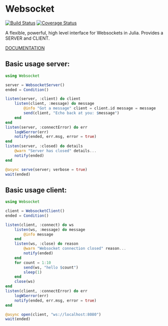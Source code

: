 # Websocket 
[![Build Status](https://travis-ci.org/citkane/Websocket.jl.svg?branch=master)](https://travis-ci.org/citkane/Websocket.jl)
[![Coverage Status](https://coveralls.io/repos/github/citkane/Websocket.jl/badge.svg?branch=master)](https://coveralls.io/github/citkane/Websocket.jl?branch=master)

A flexible, powerful, high level interface for Websockets in Julia. Provides a SERVER and CLIENT.

[DOCUMENTATION](https://juliahub.com/docs/Websocket)
## Basic usage server:

```julia
using Websocket

server = WebsocketServer()
ended = Condition() 

listen(server, :client) do client
    listen(client, :message) do message
        @info "Got a message" client = client.id message = message
        send(client, "Echo back at you: $message")
    end
end
listen(server, :connectError) do err
    logWSerror(err)
    notify(ended, err.msg, error = true)
end
listen(server, :closed) do details
    @warn "Server has closed" details...
    notify(ended)
end

@async serve(server; verbose = true)
wait(ended)
```
## Basic usage client:

```julia
using Websocket

client = WebsocketClient()
ended = Condition()

listen(client, :connect) do ws
    listen(ws, :message) do message
        @info message
    end
    listen(ws, :close) do reason
        @warn "Websocket connection closed" reason...
        notify(ended)
    end
    for count = 1:10
        send(ws, "hello $count")
        sleep(1)
    end
    close(ws)
end
listen(client, :connectError) do err
    logWSerror(err)
    notify(ended, err.msg, error = true)
end

@async open(client, "ws://localhost:8080")
wait(ended)
```
